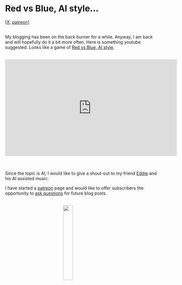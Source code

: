 # Red vs Blue, AI style...

<div class="container">
[<a href="https://x.com/lcordier_x" target="_blank">X</a>,
<a href="https://www.patreon.com/louiscordier" target="_blank">patreon</a>]
</div>
<br/>

My blogging has been on the back burner for a while. Anyway, I am back and will hopefully
do it a bit more often. Here is something youtube suggested. Looks like a game of <a href="https://louiscordier.com/the_3_book_of_louis/#game-of-colors" target="_blank">Red vs Blue, AI style</a>.
<br/><br/>

<iframe width="560" height="315" style="display: block; margin: 0 auto;" src="https://www.youtube.com/embed/EMyAGuHnDHk?si=2eATH0K06q1PeI_1" title="YouTube video player" frameborder="0" allow="accelerometer; autoplay; clipboard-write; encrypted-media; gyroscope; picture-in-picture; web-share" referrerpolicy="strict-origin-when-cross-origin" allowfullscreen></iframe>
<br/><br/>

Since the topic is AI, I would like to give a shout-out to my friend <a href="https://www.youtube.com/@EddieDunckley">Eddie</a> and his AI assisted music.

I have started a <a href="https://www.patreon.com/louiscordier" target="_blank">patreon</a> page and would
like to offer subscribers the opportunity to <a href="https://x.com/lcordier_x" target="_blank">ask questions</a> for future blog posts.

<br/>

<img src="https://louiscordier.com/fin.jpg?blog=20240914" style="width: 25%; display: block; margin: 0 auto;">
